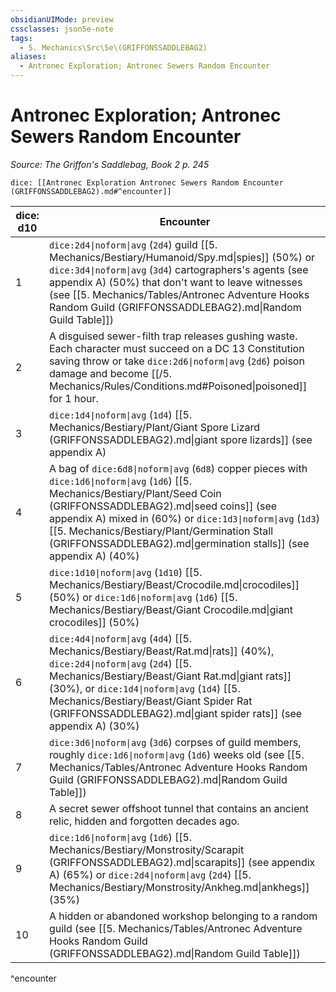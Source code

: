 ```yaml
---
obsidianUIMode: preview
cssclasses: json5e-note
tags:
  - 5. Mechanics\Src\5e\(GRIFFONSSADDLEBAG2)
aliases:
  - Antronec Exploration; Antronec Sewers Random Encounter
---
```

# Antronec Exploration; Antronec Sewers Random Encounter
*Source: The Griffon's Saddlebag, Book 2 p. 245* 

`dice: [[Antronec Exploration Antronec Sewers Random Encounter (GRIFFONSSADDLEBAG2).md#^encounter]]`

| dice: d10 | Encounter |
|-----------|-----------|
| 1 | `dice:2d4\|noform\|avg` (`2d4`) guild [[5. Mechanics/Bestiary/Humanoid/Spy.md\|spies]] (50%) or `dice:3d4\|noform\|avg` (`3d4`) cartographers's agents (see appendix A) (50%) that don't want to leave witnesses (see [[5. Mechanics/Tables/Antronec Adventure Hooks Random Guild (GRIFFONSSADDLEBAG2).md\|Random Guild Table]]) |
| 2 | A disguised sewer-filth trap releases gushing waste. Each character must succeed on a DC 13 Constitution saving throw or take `dice:2d6\|noform\|avg` (`2d6`) poison damage and become [[/5. Mechanics/Rules/Conditions.md#Poisoned\|poisoned]] for 1 hour. |
| 3 | `dice:1d4\|noform\|avg` (`1d4`) [[5. Mechanics/Bestiary/Plant/Giant Spore Lizard (GRIFFONSSADDLEBAG2).md\|giant spore lizards]] (see appendix A) |
| 4 | A bag of `dice:6d8\|noform\|avg` (`6d8`) copper pieces with `dice:1d6\|noform\|avg` (`1d6`) [[5. Mechanics/Bestiary/Plant/Seed Coin (GRIFFONSSADDLEBAG2).md\|seed coins]] (see appendix A) mixed in (60%) or `dice:1d3\|noform\|avg` (`1d3`) [[5. Mechanics/Bestiary/Plant/Germination Stall (GRIFFONSSADDLEBAG2).md\|germination stalls]] (see appendix A) (40%) |
| 5 | `dice:1d10\|noform\|avg` (`1d10`) [[5. Mechanics/Bestiary/Beast/Crocodile.md\|crocodiles]] (50%) or `dice:1d6\|noform\|avg` (`1d6`) [[5. Mechanics/Bestiary/Beast/Giant Crocodile.md\|giant crocodiles]] (50%) |
| 6 | `dice:4d4\|noform\|avg` (`4d4`) [[5. Mechanics/Bestiary/Beast/Rat.md\|rats]] (40%), `dice:2d4\|noform\|avg` (`2d4`) [[5. Mechanics/Bestiary/Beast/Giant Rat.md\|giant rats]] (30%), or `dice:1d4\|noform\|avg` (`1d4`) [[5. Mechanics/Bestiary/Beast/Giant Spider Rat (GRIFFONSSADDLEBAG2).md\|giant spider rats]] (see appendix A) (30%) |
| 7 | `dice:3d6\|noform\|avg` (`3d6`) corpses of guild members, roughly `dice:1d6\|noform\|avg` (`1d6`) weeks old (see [[5. Mechanics/Tables/Antronec Adventure Hooks Random Guild (GRIFFONSSADDLEBAG2).md\|Random Guild Table]]) |
| 8 | A secret sewer offshoot tunnel that contains an ancient relic, hidden and forgotten decades ago. |
| 9 | `dice:1d6\|noform\|avg` (`1d6`) [[5. Mechanics/Bestiary/Monstrosity/Scarapit (GRIFFONSSADDLEBAG2).md\|scarapits]] (see appendix A) (65%) or `dice:2d4\|noform\|avg` (`2d4`) [[5. Mechanics/Bestiary/Monstrosity/Ankheg.md\|ankhegs]] (35%) |
| 10 | A hidden or abandoned workshop belonging to a random guild (see [[5. Mechanics/Tables/Antronec Adventure Hooks Random Guild (GRIFFONSSADDLEBAG2).md\|Random Guild Table]]) |
^encounter
